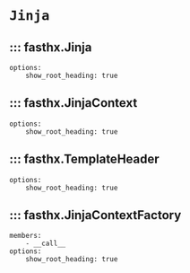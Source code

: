# `Jinja`

## ::: fasthx.Jinja
    options:
        show_root_heading: true

## ::: fasthx.JinjaContext
    options:
        show_root_heading: true

## ::: fasthx.TemplateHeader
    options:
        show_root_heading: true

## ::: fasthx.JinjaContextFactory
    members:
        - __call__
    options:
        show_root_heading: true
